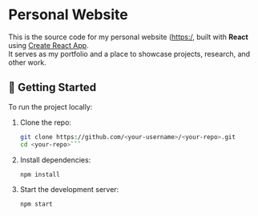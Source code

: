 # Personal Website

This is the source code for my personal website ([https:/](https://ahmedamansour.com/), built with **React** using [Create React App](https://github.com/facebook/create-react-app).  
It serves as my portfolio and a place to showcase projects, research, and other work.

## 🚀 Getting Started

To run the project locally:

1. Clone the repo:
   ```bash
   git clone https://github.com/<your-username>/<your-repo>.git
   cd <your-repo>```
2. Install dependencies:
   ```bash
   npm install
2. Start the development server:
   ```bash
   npm start

